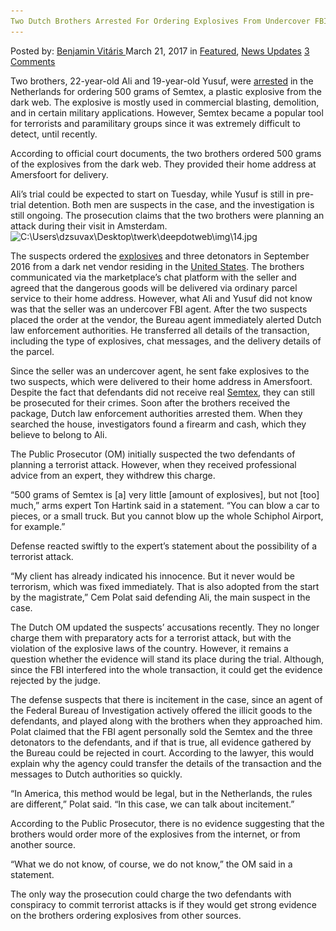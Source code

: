 ```yaml
---
Two Dutch Brothers Arrested For Ordering Explosives From Undercover FBI Agent
---
```

<article class="post-listing post-18727 post type-post status-publish format-standard has-post-thumbnail hentry 
 tag-agent tag-brothers tag-dutch tag-explosives tag-fbi tag-ordering tag-undercover">
<div class="post-inner">
<span>Posted by: <a href="https://www.deepdotweb.com/author/benjaminvi/" title="">Benjamin Vitáris </a></span>
<span>March 21, 2017</span>
<span>in <a href="https://www.deepdotweb.com/category/deepdot-news/" rel="category tag">Featured</a>, <a href="https://www.deepdotweb.com/category/news-updates/" rel="category tag">News Updates</a></span>
<span><a href="https://www.deepdotweb.com/2017/03/21/two-dutch-brothers-arrested-ordering-explosives-undercover-fbi-agent/#comments">3 Comments</a></span>


<p>Two brothers, 22-year-old Ali and 19-year-old Yusuf, were <a href="http://www.at5.nl/artikelen/166400/Politie%20en%20FBI%20onderscheppen%20kneedbom%20op%20bestelling">arrested</a> in the Netherlands for ordering 500 grams of Semtex, a plastic explosive from the dark web. The explosive is mostly used in commercial blasting, demolition, and in certain military applications. However, Semtex became a popular tool for terrorists and paramilitary groups since it was extremely difficult to detect, until recently.</p>
<p>According to official court documents, the two brothers ordered 500 grams of the explosives from the dark web. They provided their home address at Amersfoort for delivery.</p>
<p>Ali’s trial could be expected to start on Tuesday, while Yusuf is still in pre-trial detention. Both men are suspects in the case, and the investigation is still ongoing. The prosecution claims that the two brothers were planning an attack during their visit in Amsterdam.<img class="wp-image-18731 aligncenter" src="/imgs/2017/03/c-users-dzsuvax-desktop-twerk-deepdotweb-img-14-j.jpeg" alt="C:\Users\dzsuvax\Desktop\twerk\deepdotweb\img\14.jpg" width="796" height="408" srcset="/imgs/2017/03/c-users-dzsuvax-desktop-twerk-deepdotweb-img-14-j.jpeg 1050w, /imgs/2017/03/c-users-dzsuvax-desktop-twerk-deepdotweb-img-14-j-300x154.jpeg 300w, /imgs/2017/03/c-users-dzsuvax-desktop-twerk-deepdotweb-img-14-j-1024x525.jpeg 1024w" sizes="(max-width: 796px) 100vw, 796px"/></p>
<p>The suspects ordered the <a href="https://www.deepdotweb.com/tag/explosives/">explosives</a> and three detonators in September 2016 from a dark net vendor residing in the <a href="https://www.deepdotweb.com/tag/usa/">United States</a>. The brothers communicated via the marketplace’s chat platform with the seller and agreed that the dangerous goods will be delivered via ordinary parcel service to their home address. However, what Ali and Yusuf did not know was that the seller was an undercover FBI agent. After the two suspects placed the order at the vendor, the Bureau agent immediately alerted Dutch law enforcement authorities. He transferred all details of the transaction, including the type of explosives, chat messages, and the delivery details of the parcel.</p>
<p>Since the seller was an undercover agent, he sent fake explosives to the two suspects, which were delivered to their home address in Amersfoort. Despite the fact that defendants did not receive real <a href="https://www.deepdotweb.com/tag/semtex/">Semtex</a>, they can still be prosecuted for their crimes. Soon after the brothers received the package, Dutch law enforcement authorities arrested them. When they searched the house, investigators found a firearm and cash, which they believe to belong to Ali.</p>
<p>The Public Prosecutor (OM) initially suspected the two defendants of planning a terrorist attack. However, when they received professional advice from an expert, they withdrew this charge.</p>
<p>&#8220;500 grams of Semtex is [a] very little [amount of explosives], but not [too] much,&#8221; arms expert Ton Hartink said in a statement. &#8220;You can blow a car to pieces, or a small truck. But you cannot blow up the whole Schiphol Airport, for example.&#8221;</p>
<p>Defense reacted swiftly to the expert’s statement about the possibility of a terrorist attack.</p>
<p>&#8220;My client has already indicated his innocence. But it never would be terrorism, which was fixed immediately. That is also adopted from the start by the magistrate,&#8221; Cem Polat said defending Ali, the main suspect in the case.</p>
<p>The Dutch OM updated the suspects’ accusations recently. They no longer charge them with preparatory acts for a terrorist attack, but with the violation of the explosive laws of the country. However, it remains a question whether the evidence will stand its place during the trial. Although, since the FBI interfered into the whole transaction, it could get the evidence rejected by the judge.</p>
<p>The defense suspects that there is incitement in the case, since an agent of the Federal Bureau of Investigation actively offered the illicit goods to the defendants, and played along with the brothers when they approached him. Polat claimed that the FBI agent personally sold the Semtex and the three detonators to the defendants, and if that is true, all evidence gathered by the Bureau could be rejected in court. According to the lawyer, this would explain why the agency could transfer the details of the transaction and the messages to Dutch authorities so quickly.</p>
<p>&#8220;In America, this method would be legal, but in the Netherlands, the rules are different,&#8221; Polat said. &#8220;In this case, we can talk about incitement.&#8221;</p>
<p>According to the Public Prosecutor, there is no evidence suggesting that the brothers would order more of the explosives from the internet, or from another source.</p>
<p>&#8220;What we do not know, of course, we do not know,&#8221; the OM said in a statement.</p>
<p>The only way the prosecution could charge the two defendants with conspiracy to commit terrorist attacks is if they would get strong evidence on the brothers ordering explosives from other sources.</p>
</div>
<span style="display:none"><a href="https://www.deepdotweb.com/tag/agent/" rel="tag">agent</a> <a href="https://www.deepdotweb.com/tag/arrested/" rel="tag">arrested</a> <a href="https://www.deepdotweb.com/tag/brothers/" rel="tag">brothers</a> <a href="https://www.deepdotweb.com/tag/dutch/" rel="tag">dutch</a> <a href="https://www.deepdotweb.com/tag/explosives/" rel="tag">explosives</a> <a href="https://www.deepdotweb.com/tag/fbi/" rel="tag">fbi</a> <a href="https://www.deepdotweb.com/tag/ordering/" rel="tag">ordering</a> <a href="https://www.deepdotweb.com/tag/undercover/" rel="tag">undercover</a></span> <span style="display:none" class="updated">2017-03-21</span>
<div style="display:none" class="vcard author" itemprop="author" itemscope itemtype="http://schema.org/Person"><strong class="fn" itemprop="name"><a href="https://www.deepdotweb.com/author/benjaminvi/" title="Posts by Benjamin Vitáris" rel="author">Benjamin Vitáris</a></strong></div>
</div>
</article>

